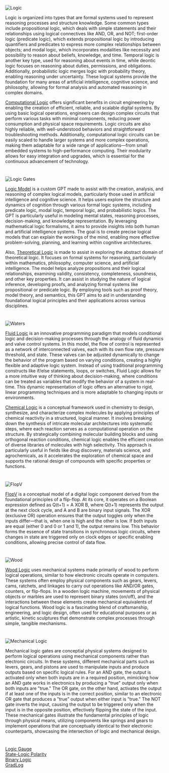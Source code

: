 ![Logic](https://github.com/user-attachments/assets/746711dd-b6af-4745-82cb-b0e0d0e4e49d)

Logic is organized into types that are formal systems used to represent reasoning processes and structure knowledge. Some common types include propositional logic, which deals with simple statements and their relationships using logical connectives like AND, OR, and NOT; first-order logic (predicate logic), which extends propositional logic by introducing quantifiers and predicates to express more complex relationships between objects; and modal logic, which incorporates modalities like necessity and possibility to reason about beliefs, knowledge, and time. Temporal logic is another key type, used for reasoning about events in time, while deontic logic focuses on reasoning about duties, permissions, and obligations. Additionally, probabilistic logic merges logic with probability theory, enabling reasoning under uncertainty. These logical systems provide the foundation for many areas of artificial intelligence, cognitive science, and philosophy, allowing for formal analysis and automated reasoning in complex domains.

[Computational Logic](https://chatgpt.com/g/g-JTuo4xfRG-computational-logic) offers significant benefits in circuit engineering by enabling the creation of efficient, reliable, and scalable digital systems. By using basic logical operations, engineers can design complex circuits that perform various tasks with minimal components, reducing power consumption and physical space requirements. Logic circuits are also highly reliable, with well-understood behaviors and straightforward troubleshooting methods. Additionally, computational logic circuits can be easily scaled to handle larger systems and more complex operations, making them adaptable for a wide range of applications—from small embedded systems to high-performance computing. Their modularity allows for easy integration and upgrades, which is essential for the continuous advancement of technology.

#

![Logic Gates](https://github.com/user-attachments/assets/a3c6df89-471d-4904-8be9-80de895874f0)

[Logic Model](https://chatgpt.com/g/g-686c6a45f58081918fd3617d33e51453-logic-model) is a custom GPT made to assist with the creation, analysis, and reasoning of complex logical models, particularly those used in artificial intelligence and cognitive science. It helps users explore the structure and dynamics of cognition through various formal logic systems, including predicate logic, modal logic, temporal logic, and probabilistic logics. The GPT is particularly useful in modeling mental states, reasoning processes, decision-making, and knowledge representation. By leveraging mathematical logic formalisms, it aims to provide insights into both human and artificial intelligence systems. The goal is to create precise logical models that can explain the workings of the mind, enabling more effective problem-solving, planning, and learning within cognitive architectures.

Also, [Theoretical Logic](https://chatgpt.com/g/g-6802bbafab448191aa7909756305c2c7-theoretical-logic) is made to assist in exploring the abstract domain of theoretical logic. It focuses on formal systems for reasoning, particularly within mathematics, philosophy, computer science, and artificial intelligence. The model helps analyze propositions and their logical relationships, examining validity, consistency, completeness, soundness, and other key properties. It can assist in studying the nature of logical inference, developing proofs, and analyzing formal systems like propositional or predicate logic. By employing tools such as proof theory, model theory, and semantics, this GPT aims to aid in understanding foundational logical principles and their applications across various disciplines.

#

![Waters](https://github.com/user-attachments/assets/9ef51545-4f77-45d7-9f29-253de7f4b9b6)

[Fluid Logic](https://chatgpt.com/g/g-686cb743b56481918bfa7309c5f31afd-fluid-logic) is an innovative programming paradigm that models conditional logic and decision-making processes through the analogy of fluid dynamics and valve control systems. In this model, the flow of control is represented as a network of interconnected valves, each with its own flow rate, pressure threshold, and state. These valves can be adjusted dynamically to change the behavior of the program based on varying conditions, creating a highly flexible and adaptive logic system. Instead of using traditional programming constructs like if/else statements, loops, or switches, Fluid Logic allows for a more intuitive way of thinking about decision-making, where conditions can be treated as variables that modify the behavior of a system in real-time. This dynamic representation of logic offers an alternative to rigid, linear programming techniques and is more adaptable to changing inputs or environments.

[Chemical Logic](https://chatgpt.com/g/g-67a91404516881918732290770e57f19-chemical-logic) is a conceptual framework used in chemistry to design, synthesize, and characterize complex molecules by applying principles of chemical reactivity in a structured, logical manner. It involves breaking down the synthesis of intricate molecular architectures into systematic steps, where each reaction serves as a computational operation on the structure. By strategically combining molecular building blocks and using orthogonal reaction conditions, chemical logic enables the efficient creation of diverse libraries of molecules with high selectivity. This approach is particularly useful in fields like drug discovery, materials science, and agrochemicals, as it accelerates the exploration of chemical space and supports the rational design of compounds with specific properties or functions.

#

![FlopV](https://github.com/user-attachments/assets/e1e20ac9-1251-46f0-aca1-6bb65e565b09)

[FlopV](https://chatgpt.com/g/g-683d407301fc81918f38270a071248b7-flopv) is a conceptual model of a digital logic component derived from the foundational principles of a flip-flop. At its core, it operates on a Boolean expression defined as Q(t+1) = A XOR B, where Q(t+1) represents the output at the next clock cycle, and A and B are binary input signals. The XOR (exclusive OR) operation ensures that the output toggles only when the inputs differ—that is, when one is high and the other is low. If both inputs are equal (either 0 and 0 or 1 and 1), the output remains low. This behavior forms the essence of state transitions in synchronous logic circuits, where changes in state are triggered only on clock edges or specific enabling conditions, allowing precise control of data flow.

#

![Wood](https://github.com/user-attachments/assets/2a876515-5de8-4929-8083-43bf02b7ba60)

[Wood Logic](https://chatgpt.com/g/g-67e49e35e0c881919922c11452d76fe2-wood-logic) uses mechanical systems made primarily of wood to perform logical operations, similar to how electronic circuits operate in computers. These systems often employ physical components such as gears, levers, cams, ratchets, and linkages to carry out operations like AND/OR gates, counters, or flip-flops. In a wooden logic machine, movements of physical objects or marbles are used to represent binary states (on/off), and the interactions between these elements create mechanical equivalents of logical functions. Wood logic is a fascinating blend of craftsmanship, engineering, and logic design, often used for educational purposes or as artistic, kinetic sculptures that demonstrate complex processes through simple, tangible mechanisms.

#

![Mechanical Logic](https://github.com/user-attachments/assets/c2020c4d-c2f6-47e4-8df9-75e35eb0d6cb)

Mechanical logic gates are conceptial physical systems designed to perform logical operations using mechanical components rather than electronic circuits. In these systems, different mechanical parts such as levers, gears, and pistons are used to manipulate inputs and produce outputs based on specific logical rules. For an AND gate, the output is activated only when both inputs are in a required position, mimicking how an AND gate works in electronics by producing a "true" output only when both inputs are "true." The OR gate, on the other hand, activates the output if at least one of the inputs is in the correct position, similar to an electronic OR gate that produces a "true" output when either input is "true." The NOT gate inverts the input, causing the output to be triggered only when the input is in the opposite position, effectively flipping the state of the input. These mechanical gates illustrate the fundamental principles of logic through physical means, utilizing components like springs and gears to implement operations that are conceptually identical to their electronic counterparts, showcasing the intersection of logic and mechanical design.

#

[Logic Gauge](https://github.com/sourceduty/Logic_Gauge)
<br>
[State-Logic Polarity](https://chatgpt.com/g/g-67b4a46ac9208191ae7850560fbefefa-state-logic-polarity)
<br>
[Binary Logic](https://chatgpt.com/g/g-6776795e9eb881919101d3788e373e97-binary-logic)
<br>
[GradLog](https://github.com/sourceduty/GradLog)
